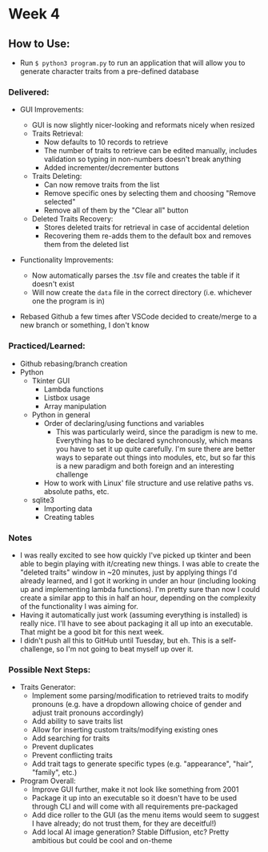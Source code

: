 # Week 4

## How to Use:

- Run `$ python3 program.py` to run an application that will allow you to generate character traits from a pre-defined database

### Delivered:

- GUI Improvements:
    - GUI is now slightly nicer-looking and reformats nicely when resized
    - Traits Retrieval:
        - Now defaults to 10 records to retrieve
        - The number of traits to retrieve can be edited manually, includes validation so typing in non-numbers doesn't break anything
        - Added incrementer/decrementer buttons
    - Traits Deleting:
        - Can now remove traits from the list 
        - Remove specific ones by selecting them and choosing "Remove selected"
        - Remove all of them by the "Clear all" button
    - Deleted Traits Recovery:
        - Stores deleted traits for retrieval in case of accidental deletion
        - Recovering them re-adds them to the default box and removes them from the deleted list
- Functionality Improvements:
    - Now automatically parses the .tsv file and creates the table if it doesn't exist
    - Will now create the `data` file in the correct directory (i.e. whichever one the program is in)

- Rebased Github a few times after VSCode decided to create/merge to a new branch or something, I don't know

### Practiced/Learned:

- Github rebasing/branch creation
- Python
    - Tkinter GUI
        - Lambda functions
        - Listbox usage
        - Array manipulation
    - Python in general
        - Order of declaring/using functions and variables
            - This was particularly weird, since the paradigm is new to me. Everything has to be declared synchronously, which means you have to set it up quite carefully. I'm sure there are better ways to separate out things into modules, etc, but so far this is a new paradigm and both foreign and an interesting challenge
        - How to work with Linux' file structure and use relative paths vs. absolute paths, etc.
    - sqlite3
        - Importing data
        - Creating tables


### Notes

- I was really excited to see how quickly I've picked up tkinter and been able to begin playing with it/creating new things. I was able to create the "deleted traits" window in ~20 minutes, just by applying things I'd already learned, and I got it working in under an hour (including looking up and implementing lambda functions). I'm pretty sure than now I could create a similar app to this in half an hour, depending on the complexity of the functionality I was aiming for.
- Having it automatically just work (assuming everything is installed) is really nice. I'll have to see about packaging it all up into an executable. That might be a good bit for this next week.
- I didn't push all this to GitHub until Tuesday, but eh. This is a self-challenge, so I'm not going to beat myself up over it.


### Possible Next Steps:

- Traits Generator:
    - Implement some parsing/modification to retrieved traits to modify pronouns (e.g. have a dropdown allowing choice of gender and adjust trait pronouns accordingly)
    - Add ability to save traits list
    - Allow for inserting custom traits/modifying existing ones
    - Add searching for traits
    - Prevent duplicates
    - Prevent conflicting traits
    - Add trait tags to generate specific types (e.g. "appearance", "hair", "family", etc.)
- Program Overall:
    - Improve GUI further, make it not look like something from 2001
    - Package it up into an executable so it doesn't have to be used through CLI and will come with all requirements pre-packaged
    - Add dice roller to the GUI (as the menu items would seem to suggest I have already; do not trust them, for they are deceitful!)
    - Add local AI image generation? Stable Diffusion, etc? Pretty ambitious but could be cool and on-theme